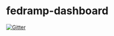 # fedramp-dashboard

[![Gitter](https://badges.gitter.im/truetandem/fedramp-dashboard.svg)](https://gitter.im/truetandem/fedramp-dashboard?utm_source=badge&utm_medium=badge&utm_campaign=pr-badge)
